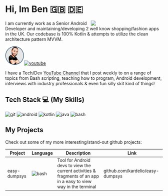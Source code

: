 # Hi, Im Ben  :uk: :de:

<img align='right' src="https://media.giphy.com/media/cIn5fTcjnKhStIeAef/giphy.gif" width="230">

I am currently work as a Senior Android Developer and maintaining/developing 2 well know shopping/fashion apps in the UK. Our codebase is 100% Kotlin & attempts to utilize the clean architecture pattern MVVM.

<img src="./assets/CartoonHead.png" width="60"><a href="https://youtube.com/benkadel">![youtube](https://www.vectorlogo.zone/logos/youtube/youtube-ar21.svg)</a>

I have a Tech/Dev [YouTube Channel](https://youtube.com/benkadel) that I post weekly to on a range of topics from Bash scripting, teaching how to program, Android development, interviews with industry professionals & even fun silly skit kind of things!

## Tech Stack :computer: (My Skills)

<span>![git](https://www.vectorlogo.zone/logos/git-scm/git-scm-ar21.svg)</span>
<span>![android](https://www.vectorlogo.zone/logos/android/android-ar21.svg)</span>
<span>![kotlin](https://www.vectorlogo.zone/logos/kotlinlang/kotlinlang-ar21.svg)</span>
<span>![java](https://www.vectorlogo.zone/logos/java/java-ar21.svg)</span>
<span>![bash](https://www.vectorlogo.zone/logos/gnu_bash/gnu_bash-ar21.svg)</span>

## My Projects

Check out some of my more interesting/stand-out github projects:

| Project | Language | Description | Link |
| --- | --- | --- | --- |
| easy-dumpsys | ![bash](https://www.vectorlogo.zone/logos/gnu_bash/gnu_bash-ar21.svg) | Tool for Android devs to view the current activities & fragments of an app in a easy to view way in the terminal | github.com/kardelio/easy-dumpsys |